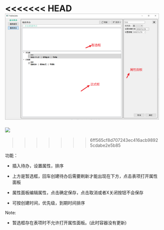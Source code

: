 <<<<<<< HEAD
<img title="" src="./todolists.png" alt="" data-align="inline">
=======
![](E:\课程学习\wps\wpsss\week07\todolists.png)
>>>>>>> 6ff565cf8d707243ec416acb98925cdabe2e5b85

功能：

* 插入待办，设置属性，排序

* 上方是暂选框，回车创建待办后需要刷新才能出现在下方，点击表项打开属性面板

* 属性面板编辑属性，点击确定保存，点击取消或者X关闭按钮不会保存

* 可按创建时间，优先级，到期时间排序

Note:

* 暂选框存在表项时不允许打开属性面板。(此时容器没有更新)
